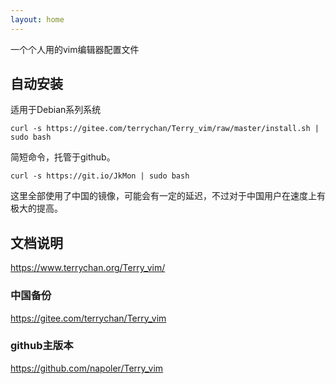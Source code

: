 ```yaml
---
layout: home
---
```


一个个人用的vim编辑器配置文件


## 自动安装
适用于Debian系列系统

```
curl -s https://gitee.com/terrychan/Terry_vim/raw/master/install.sh | sudo bash
```

简短命令，托管于github。

```
curl -s https://git.io/JkMon | sudo bash
```


这里全部使用了中国的镜像，可能会有一定的延迟，不过对于中国用户在速度上有极大的提高。
## 文档说明

https://www.terrychan.org/Terry_vim/


### 中国备份

https://gitee.com/terrychan/Terry_vim

### github主版本

https://github.com/napoler/Terry_vim


